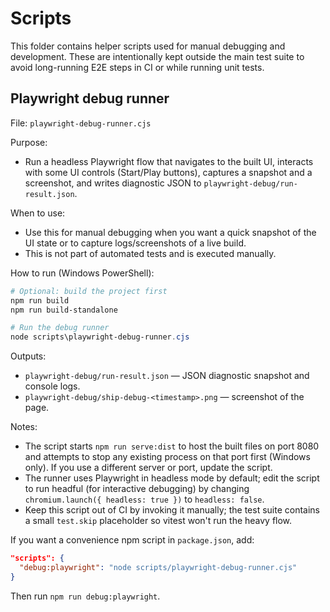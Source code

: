 # Scripts

This folder contains helper scripts used for manual debugging and development. These are intentionally kept outside the main test suite to avoid long-running E2E steps in CI or while running unit tests.

## Playwright debug runner

File: `playwright-debug-runner.cjs`

Purpose:

- Run a headless Playwright flow that navigates to the built UI, interacts with some UI controls (Start/Play buttons), captures a snapshot and a screenshot, and writes diagnostic JSON to `playwright-debug/run-result.json`.

When to use:

- Use this for manual debugging when you want a quick snapshot of the UI state or to capture logs/screenshots of a live build.
- This is not part of automated tests and is executed manually.

How to run (Windows PowerShell):

```powershell
# Optional: build the project first
npm run build
npm run build-standalone

# Run the debug runner
node scripts\playwright-debug-runner.cjs
```

Outputs:

- `playwright-debug/run-result.json` — JSON diagnostic snapshot and console logs.
- `playwright-debug/ship-debug-<timestamp>.png` — screenshot of the page.

Notes:

- The script starts `npm run serve:dist` to host the built files on port 8080 and attempts to stop any existing process on that port first (Windows only). If you use a different server or port, update the script.
- The runner uses Playwright in headless mode by default; edit the script to run headful (for interactive debugging) by changing `chromium.launch({ headless: true })` to `headless: false`.
- Keep this script out of CI by invoking it manually; the test suite contains a small `test.skip` placeholder so vitest won't run the heavy flow.

If you want a convenience npm script in `package.json`, add:

```json
"scripts": {
  "debug:playwright": "node scripts/playwright-debug-runner.cjs"
}
```

Then run `npm run debug:playwright`.
